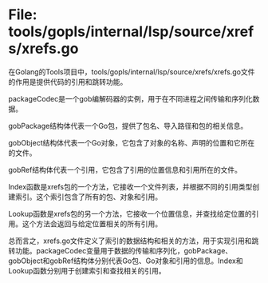 # File: tools/gopls/internal/lsp/source/xrefs/xrefs.go

在Golang的Tools项目中，tools/gopls/internal/lsp/source/xrefs/xrefs.go文件的作用是提供代码的引用和跳转功能。

packageCodec是一个gob编解码器的实例，用于在不同进程之间传输和序列化数据。

gobPackage结构体代表一个Go包，提供了包名、导入路径和包的相关信息。

gobObject结构体代表一个Go对象，它包含了对象的名称、声明的位置和它所在的文件。

gobRef结构体代表一个引用，它包含了引用的位置信息和引用所在的文件。

Index函数是xrefs包的一个方法，它接收一个文件列表，并根据不同的引用类型创建索引。这个索引包含了所有的包、对象和引用。

Lookup函数是xrefs包的另一个方法，它接收一个位置信息，并查找给定位置的引用。这个方法会返回与给定位置相关的所有引用。

总而言之，xrefs.go文件定义了索引的数据结构和相关的方法，用于实现引用和跳转功能。packageCodec变量用于数据的传输和序列化，gobPackage、gobObject和gobRef结构体分别代表Go包、Go对象和引用的信息。Index和Lookup函数分别用于创建索引和查找相关的引用。

